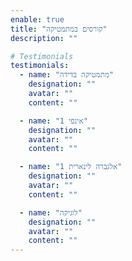 ```yaml
---
enable: true
title: "קורסים במתמטיקה"
description: ""

# Testimonials
testimonials:
  - name: "מתמטיקה בדידה"
    designation: ""
    avatar: ""
    content: ""

  - name: "אינפי 1"
    designation: ""
    avatar: ""
    content: ""

  - name: "אלגברה לינארית 1"
    designation: ""
    avatar: ""
    content: ""

  - name: "לוגיקה"
    designation: ""
    avatar: ""
    content: ""
---
```

